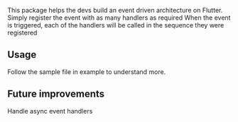 <!--
This README describes the package. If you publish this package to pub.dev,
this README's contents appear on the landing page for your package.

For information about how to write a good package README, see the guide for
[writing package pages](https://dart.dev/guides/libraries/writing-package-pages).

For general information about developing packages, see the Dart guide for
[creating packages](https://dart.dev/guides/libraries/create-library-packages)
and the Flutter guide for
[developing packages and plugins](https://flutter.dev/developing-packages).
-->

This package helps the devs build an event driven architecture on Flutter.
Simply register the event with as many handlers as required
When the event is triggered, each of the handlers will be called in the sequence they were registered

## Usage

Follow the sample file in example to understand more.

## Future improvements
Handle async event handlers